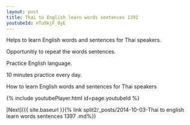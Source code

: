 ```yaml
---
layout: post
title: Thai to English learn words sentences 1392 
youtubeId: nTu9kjF_0yE
---
```

 
 
Helps to learn English words and sentences for Thai speakers.

Opportunitiy to repeat the words sentences. 

Practice English language. 
 
10 minutes practice every day. 
 
How to learn English words and sentences for Thai speakers 
 
{% include youtubePlayer.html id=page.youtubeId %}
 
 
[Next]({{ site.baseurl }}{% link  split2/_posts/2014-10-03-Thai to english learn words sentences 1397 .md%})
 
